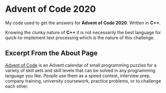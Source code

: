 # Advent of Code 2020
My code used to get the answers for **Advent of Code 2020**. Written in **C++**.

Knowing the clunky nature of **C++** it is not necessarily the best language for quick-to-implement text processing which is the nature of this challenge.

## Excerpt From the About Page
[Advent of Code](https://adventofcode.com/about) is an Advent calendar of small programming puzzles for a variety of skill sets and skill levels that can be solved in any programming language you like. People use them as a speed contest, interview prep, company training, university coursework, practice problems, or to challenge each other.
